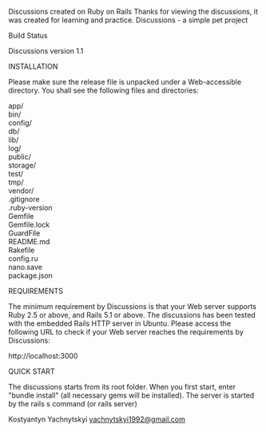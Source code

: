 Discussions created on Ruby on Rails 
Thanks for viewing the discussions, it was created for learning and practice. Discussions - a simple pet project

Build Status

Discussions version 1.1

INSTALLATION

Please make sure the release file is unpacked under a Web-accessible directory. You shall see the following files and directories:

app/  
bin/  
config/  
db/  
lib/  
log/  
public/  
storage/  
test/  
tmp/  
vendor/  
.gitignore  
.ruby-version  
Gemfile  
Gemfile.lock  
GuardFile  
README.md  
Rakefile  
config.ru  
nano.save  
package.json

REQUIREMENTS

The minimum requirement by Discussions is that your Web server supports Ruby 2.5 or above, and Rails 5.1 or above. The discussions has been tested with the embedded Rails HTTP server in Ubuntu. Please access the following URL to check if your Web server reaches the requirements by Discussions:

http://localhost:3000

QUICK START

The discussions starts from its root folder. When you first start, enter "bundle install" (all necessary gems will be installed). The server is started by the rails s command (or rails server)

Kostyantyn Yachnytskyi yachnytskyi1992@gmail.com

